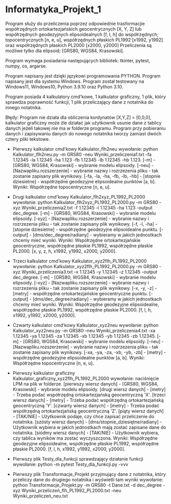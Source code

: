 # Informatyka_Projekt_1

Program służy do przeliczenia poprzez odpowiednie trasformacjie współrzędnych ortokartezjańskich geocentrycznych [X, Y, Z] lub współrzędnych geodezyjnych elipsoidealnych [f, l, h] do współrzędnych; topocentrycznych [n, e, u], współrzędnych płaskich PL1992 [x1992, y1992] oraz współrzędnych płaskich PL2000 [x2000, y2000]
Przeliczenia są możliwe tylko dla elipsoid; [GRS80, WGS84, Krasowski].

Program wymaga posiadania następujących bibliotek: tkinter, pytest, numpy, os, argarse.

Program napisany jest dzięki językowi programowania PYTHON.
Program napisany jest dla systemu Windows.
Program został testowany na Windows11, Windows10, Python 3.9.10 oraz Python 3.10.

Program posiada 4 kalkulatory cmd'kowe, 1 kalkulator graficzny, 1 plik, który sprawdza poprawność funkcji, 1 plik przeliczający dane z notatnika do innego notatnika.

Błędy: Program nie działa dla obliczenia kordynatów [X,Y,Z] = [0,0,0], kalkulator graficzny może źle działać jak użytkownik usunie dane z tablicy danych jeżeli takowej nie ma w folderze programu. Program przy pobieraniu danych i zapisywaniu danych do nowego notatnika tworzy zamiast dwóch cztery pliki tekstowe.


- Pierwszy kalkulator cmd'kowy Kalkulator_flh2neu wywołanie: python Kalkulator_flh2neu.py -m GRS80 -neu Wyniki_przeliczenia1.txt -fa 1.12345 -la 1.12345 -ha 1.123 -fb 1.12345 -lb 1.12345 -hb 1.123.
[-m] - [GRS80, WGS84, Krasowski] - wybranie modelu elipsoidy.
[-neu] - [Nazwapliku.rozszerzenie] - wybranie nazwy i rozrzezenia pliku - tak zostanie zapisany plik wynikowy.
[-fa, -la, -ha, -fb, -lb, -hb] - [stopnie dziesietne] - współrzędne geodezyjne elipsoidealne punktów [a, b].
Wyniki: Współrzędne topocentryczne [n, e, u].

- Drugi kalkulator cmd'kowy Kalkulator_flh2xyz_PL1992_PL2000 wywołanie: python Kalkulator_flh2xyz_PL1992_PL2000.py -m GRS80 -xyz Wyniki_przeliczenia2.txt -f 1.12345 -l 1.12345 -ha 1.123 -output dec_degree.
[-m] - [GRS80, WGS84, Krasowski] - wybranie modelu elipsoidy.
[-xyz] - [Nazwapliku.rozszerzenie] - wybranie nazwy i rozrzezenia pliku - tak zostanie zapisany plik wynikowy.
[-f, -l, -ha] - [stopnie dziesietne] - współrzędne geodezyjne elipsoidealne punktu.
[-output] - [dms/dec_degree/radiany] - wybieramy w jakich jednostkach chcemy mieć wyniki.
Wyniki: Współrzędne ortokartezjańskie geocentryczne, współrzędne płaskie PL1992, współrzędne płaskie PL2000. [x, y, z, h, x1992, y1992, x2000, y2000].

- Trzeci kalkulator cmd'kowy Kalkulator_xyz2flh_PL1992_PL2000 wywołanie: python Kalkulator_xyz2flh_PL1992_PL2000.py -m GRS80 -xyz Wyniki_przeliczenia3.txt -x 1.12345 -y 1.12345 -z 1.12345 -output dec_degree.
[-m] - [GRS80, WGS84, Krasowski] - wybranie modelu elipsoidy.
[-xyz] - [Nazwapliku.rozszerzenie] - wybranie nazwy i rozrzezenia pliku - tak zostanie zapisany plik wynikowy.
[-x, -y, -z] - [metry] - współrzędne ortokartezjańskie geocentryczne punktu.
[-output] - [dms/dec_degree/radiany] - wybieramy w jakich jednostkach chcemy mieć wyniki.
Wyniki: Współrzędne geodezyjne elipsoidealne, współrzędne płaskie PL1992, współrzędne płaskie PL2000. [f, l, h, x1992, y1992, x2000, y2000].

- Czwarty kalkulator cmd'kowy Kalkulator_xyz2neu wywołanie: python Kalkulator_xyz2neu.py -m GRS80 -neu Wyniki_przeliczenia4.txt -xa 1.12345 -ya 1.12345 -za 1.12345 -xb 1.12345 -yb 1.12345 -zb 1.12345.
[-m] - [GRS80, WGS84, Krasowski] - wybranie modelu elipsoidy.
[-neu] - [Nazwapliku.rozszerzenie] - wybranie nazwy i rozrzezenia pliku - tak zostanie zapisany plik wynikowy.
[-xa, -ya, -za, -xb, -yb, -zb] - [metry] - współrzędne geodezyjne elipsoidealne punktów [a, b].
Wyniki: Współrzędne topocentryczne [n, e, u].

- Pierwszy kalkulator graficzny Kalkulator_graficzny_xyz2flh_PL1992_PL2000 wywołanie: naciśnięcie LPM na plik w folderze.
[pierwszy wiersz danych] - [GRS80, WGS84, Krasowski] - wybranie modelu elipsoidy.
[drugi wiersz danych] - [metry] - Trzeba podać współrzędną ortokartezjańską geocentryczną 'X'.
[trzeci wiersz danych] - [metry] - Trzeba podać współrzędną ortokartezjańską geocentryczną 'Y'.
[czwarty wiersz danych] - [metry] - Trzeba podać współrzędną ortokartezjańską geocentryczną 'Z'.
[piąty wiersz danych] - [TAK/NIE] - Użytkownik podaje, czy chce zapisać przeliczenie do notatnika.
[szósty wiersz danych] - [dms/stopnie_dziesiętne/radiany] - Użytkownik wybiera w jakich jednostkach mają zostać zapisane dane do notatnika.
[siódmy wiersz danych] - [TAK/NIE] - Użytkownik wybiera, czy tablica wyników ma zostać wyczyszczona.
Wyniki: Współrzędne geodezyjne elipsoidealne, współrzędne płaskie PL1992, współrzędne płaskie PL2000. [f, l, h, x1992, y1992, x2000, y2000].

- Pierwszy plik Testy_dla_funkcji sprawdzający działanie funkcji wywołanie: python -m pytest Testy_dla_funkcji.py -vvv

- Pierwszy plik Transformacje_Projekt przyjmujący dane z notatnika, który przeliczy dane do drugiego notatnika i wyświetli tam wyniki wywołanie: python Transformacje_Projekt.py -m GRS80 -t Dane.txt -d dec_degree -xyz Wyniki_przeliczeń_flh_PL1992_PL2000.txt -neu Wyniki_przeliczeń_neu.txt
